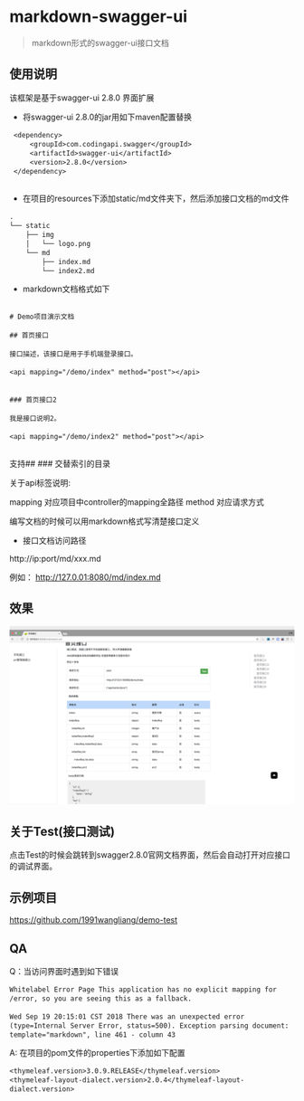 # markdown-swagger-ui


> markdown形式的swagger-ui接口文档


## 使用说明

 该框架是基于swagger-ui 2.8.0 界面扩展

* 将swagger-ui 2.8.0的jar用如下maven配置替换

``` 
 <dependency>
     <groupId>com.codingapi.swagger</groupId>
     <artifactId>swagger-ui</artifactId>
     <version>2.8.0</version>
 </dependency>
 
```

* 在项目的resources下添加static/md文件夹下，然后添加接口文档的md文件

```
.
└── static
    ├── img
    │   └── logo.png
    └── md
        ├── index.md
        └── index2.md

```


* markdown文档格式如下

```

# Demo项目演示文档

## 首页接口

接口描述，该接口是用于手机端登录接口。

<api mapping="/demo/index" method="post"></api>


### 首页接口2

我是接口说明2。 

<api mapping="/demo/index2" method="post"></api>


```

支持## ### 交替索引的目录

关于api标签说明:

mapping 对应项目中controller的mapping全路径
method  对应请求方式   

编写文档的时候可以用markdown格式写清楚接口定义


* 接口文档访问路径

http://ip:port/md/xxx.md   

例如：
http://127.0.01:8080/md/index.md



## 效果

![](picture1.png)

## 关于Test(接口测试)

点击Test的时候会跳转到swagger2.8.0官网文档界面，然后会自动打开对应接口的调试界面。

## 示例项目

https://github.com/1991wangliang/demo-test


## QA

Q：当访问界面时遇到如下错误


```
Whitelabel Error Page This application has no explicit mapping for /error, so you are seeing this as a fallback.

Wed Sep 19 20:15:01 CST 2018 There was an unexpected error (type=Internal Server Error, status=500). Exception parsing document: template="markdown", line 461 - column 43
```

A: 在项目的pom文件的properties下添加如下配置

```
<thymeleaf.version>3.0.9.RELEASE</thymeleaf.version>
<thymeleaf-layout-dialect.version>2.0.4</thymeleaf-layout-dialect.version>
```


